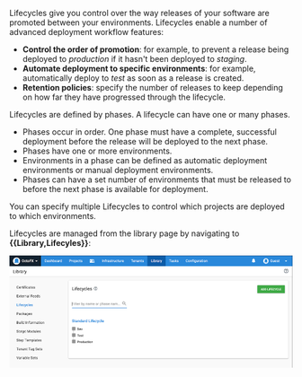 Lifecycles give you control over the way releases of your software are promoted between your environments. Lifecycles enable a number of advanced deployment workflow features:

- **Control the order of promotion**: for example, to prevent a release being deployed to *production* if it hasn't been deployed to *staging*.
- **Automate deployment to specific environments**: for example, automatically deploy to *test* as soon as a release is created.
- **Retention policies**: specify the number of releases to keep depending on how far they have progressed through the lifecycle.

Lifecycles are defined by phases. A lifecycle can have one or many phases.

- Phases occur in order. One phase must have a complete, successful deployment before the release will be deployed to the next phase.
- Phases have one or more environments.
- Environments in a phase can be defined as automatic deployment environments or manual deployment environments.
- Phases can have a set number of environments that must be released to before the next phase is available for deployment.

You can specify multiple Lifecycles to control which projects are deployed to which environments.

Lifecycles are managed from the library page by navigating to **{{Library,Lifecyles}}**:

![The Lifecyles area of the Octopus Web Portal](/docs/shared-content/concepts/images/lifecycles.png)

